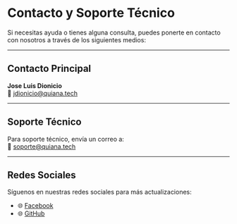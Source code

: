 # Contacto y Soporte Técnico

Si necesitas ayuda o tienes alguna consulta, puedes ponerte en contacto con nosotros a través de los siguientes medios:

---

## Contacto Principal

**Jose Luis Dionicio**  
📧 [jdionicio@quiana.tech](mailto:jdionicio@quiana.tech)

---

## Soporte Técnico

Para soporte técnico, envía un correo a:  
📧 [soporte@quiana.tech](mailto:soporte@quiana.tech)

---


## Redes Sociales

Síguenos en nuestras redes sociales para más actualizaciones:  
- 🌐 [Facebook](https://www.facebook.com/digitalizador)
- 🌐 [GitHub](https://github.com/jdionicio)